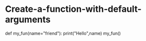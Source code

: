 # Create-a-function-with-default-arguments
def my_fun(name="friend"):
    print("Hello",name)
my_fun()
